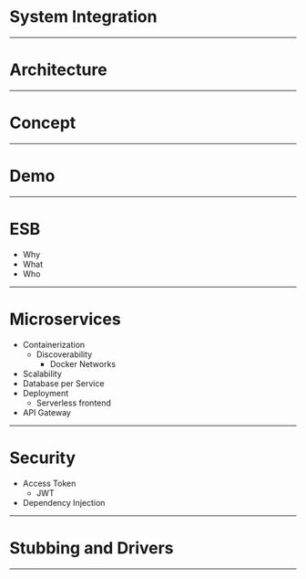 # System Integration

---

# Architecture



---

# Concept



---

# Demo

---

# ESB
- Why
- What
- Who

---

# Microservices

- Containerization
  - Discoverability
    - Docker Networks
- Scalability
- Database per Service
- Deployment
  - Serverless frontend
- API Gateway

---

# Security

- Access Token
  - JWT
- Dependency Injection

---

# Stubbing and Drivers

---
